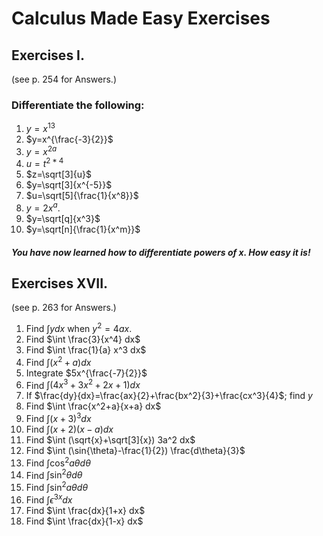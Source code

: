 Calculus Made Easy Exercises
============


## Exercises I.
(see p. 254 for Answers.)

### Differentiate the following:
1. $y=x^{13}$
2. $y=x^{\frac{-3}{2}}$
3. $y=x^{2a}$
4. $u=t^{2*4}$
5. $z=\sqrt[3]{u}$
6. $y=\sqrt[3]{x^{-5}}$
7. $u=\sqrt[5]{\frac{1}{x^8}}$
8. $y=2x^a$.
9. $y=\sqrt[q]{x^3}$
10. $y=\sqrt[n]{\frac{1}{x^m}}$

#### *You have now learned how to differentiate powers of x. How easy it is!*


## Exercises XVII.
(see p. 263 for Answers.)

1. Find $\int y dx$ when $y^2 = 4 a x$.
2. Find $\int \frac{3}{x^4} dx$
3. Find $\int \frac{1}{a} x^3 dx$
4. Find $\int (x^2+a) dx$
5. Integrate $5x^{\frac{-7}{2}}$
6. Find $\int (4x^3+3x^2+2x+1) dx$
7. If $\frac{dy}{dx}=\frac{ax}{2}+\frac{bx^2}{3}+\frac{cx^3}{4}$; find $y$
8. Find $\int \frac{x^2+a}{x+a} dx$
9. Find $\int (x+3)^3 dx$
10. Find $\int (x+2) (x-a) dx$
11. Find $\int (\sqrt{x}+\sqrt[3]{x}) 3a^2 dx$
12. Find $\int (\sin{\theta}-\frac{1}{2}) \frac{d\theta}{3}$
13. Find $\int \cos^2{a\theta} d\theta$
14. Find $\int \sin^2{\theta} d\theta$
15. Find $\int \sin^2{a\theta} d\theta$
16. Find $\int \epsilon^{3x} dx$
17. Find $\int \frac{dx}{1+x} dx$
18. Find $\int \frac{dx}{1-x} dx$
